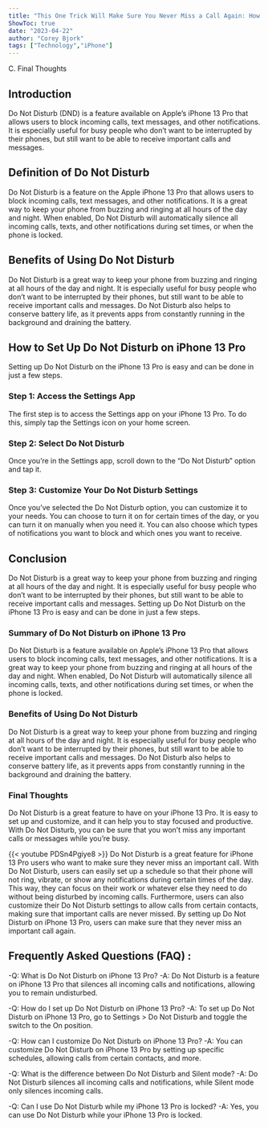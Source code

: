 ```yaml
---
title: "This One Trick Will Make Sure You Never Miss a Call Again: How to Set Up Do Not Disturb on iPhone 13 Pro!"
ShowToc: true 
date: "2023-04-22"
author: "Corey Bjork" 
tags: ["Technology","iPhone"]
---
```

C. Final Thoughts 

## Introduction 
Do Not Disturb (DND) is a feature available on Apple’s iPhone 13 Pro that allows users to block incoming calls, text messages, and other notifications. It is especially useful for busy people who don’t want to be interrupted by their phones, but still want to be able to receive important calls and messages.

## Definition of Do Not Disturb 
Do Not Disturb is a feature on the Apple iPhone 13 Pro that allows users to block incoming calls, text messages, and other notifications. It is a great way to keep your phone from buzzing and ringing at all hours of the day and night. When enabled, Do Not Disturb will automatically silence all incoming calls, texts, and other notifications during set times, or when the phone is locked. 

## Benefits of Using Do Not Disturb 
Do Not Disturb is a great way to keep your phone from buzzing and ringing at all hours of the day and night. It is especially useful for busy people who don’t want to be interrupted by their phones, but still want to be able to receive important calls and messages. Do Not Disturb also helps to conserve battery life, as it prevents apps from constantly running in the background and draining the battery. 

## How to Set Up Do Not Disturb on iPhone 13 Pro
Setting up Do Not Disturb on the iPhone 13 Pro is easy and can be done in just a few steps. 

### Step 1: Access the Settings App 
The first step is to access the Settings app on your iPhone 13 Pro. To do this, simply tap the Settings icon on your home screen. 

### Step 2: Select Do Not Disturb 
Once you’re in the Settings app, scroll down to the “Do Not Disturb” option and tap it. 

### Step 3: Customize Your Do Not Disturb Settings 
Once you’ve selected the Do Not Disturb option, you can customize it to your needs. You can choose to turn it on for certain times of the day, or you can turn it on manually when you need it. You can also choose which types of notifications you want to block and which ones you want to receive. 

## Conclusion 
Do Not Disturb is a great way to keep your phone from buzzing and ringing at all hours of the day and night. It is especially useful for busy people who don’t want to be interrupted by their phones, but still want to be able to receive important calls and messages. Setting up Do Not Disturb on the iPhone 13 Pro is easy and can be done in just a few steps. 

### Summary of Do Not Disturb on iPhone 13 Pro
Do Not Disturb is a feature available on Apple’s iPhone 13 Pro that allows users to block incoming calls, text messages, and other notifications. It is a great way to keep your phone from buzzing and ringing at all hours of the day and night. When enabled, Do Not Disturb will automatically silence all incoming calls, texts, and other notifications during set times, or when the phone is locked. 

### Benefits of Using Do Not Disturb 
Do Not Disturb is a great way to keep your phone from buzzing and ringing at all hours of the day and night. It is especially useful for busy people who don’t want to be interrupted by their phones, but still want to be able to receive important calls and messages. Do Not Disturb also helps to conserve battery life, as it prevents apps from constantly running in the background and draining the battery. 

### Final Thoughts 
Do Not Disturb is a great feature to have on your iPhone 13 Pro. It is easy to set up and customize, and it can help you to stay focused and productive. With Do Not Disturb, you can be sure that you won’t miss any important calls or messages while you’re busy.

{{< youtube PDSn4Pgiye8 >}} 
Do Not Disturb is a great feature for iPhone 13 Pro users who want to make sure they never miss an important call. With Do Not Disturb, users can easily set up a schedule so that their phone will not ring, vibrate, or show any notifications during certain times of the day. This way, they can focus on their work or whatever else they need to do without being disturbed by incoming calls. Furthermore, users can also customize their Do Not Disturb settings to allow calls from certain contacts, making sure that important calls are never missed. By setting up Do Not Disturb on iPhone 13 Pro, users can make sure that they never miss an important call again.

## Frequently Asked Questions (FAQ) :
-Q: What is Do Not Disturb on iPhone 13 Pro?
-A: Do Not Disturb is a feature on iPhone 13 Pro that silences all incoming calls and notifications, allowing you to remain undisturbed.

-Q: How do I set up Do Not Disturb on iPhone 13 Pro?
-A: To set up Do Not Disturb on iPhone 13 Pro, go to Settings > Do Not Disturb and toggle the switch to the On position.

-Q: How can I customize Do Not Disturb on iPhone 13 Pro?
-A: You can customize Do Not Disturb on iPhone 13 Pro by setting up specific schedules, allowing calls from certain contacts, and more.

-Q: What is the difference between Do Not Disturb and Silent mode?
-A: Do Not Disturb silences all incoming calls and notifications, while Silent mode only silences incoming calls.

-Q: Can I use Do Not Disturb while my iPhone 13 Pro is locked?
-A: Yes, you can use Do Not Disturb while your iPhone 13 Pro is locked.


